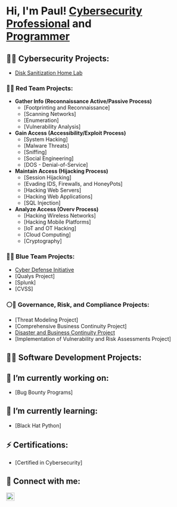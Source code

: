 <h1>Hi, I'm Paul! <a href="https://www.linkedin.com/in/paulwfholder/">Cybersecurity Professional</a> and <br/><a href="https://github.com/paulwfholder">Programmer</a>

<h2>👨‍💻 Cybersecurity Projects: </h2>

<!-- [Active Directory Home Lab](https://github.com/paulwfholder/urlgoeshere) -->
- [Disk Sanitization Home Lab](https://github.com/paulwfholder/SanitizationLab/tree/main)
  
<h3> 🔴👥 Red Team Projects: </h3>

  - <b>Gather Info (Reconnaissance Active/Passive Process) </b>
    - [Footprinting and Reconnaissance]
    - [Scanning Networks]
    - [Enumeration]
    - [Vulnerability Analysis]
  - <b>Gain Access (Accessibility/Exploit Process) </b>
    - [System Hacking]
    - [Malware Threats]
    - [Sniffing]
    - [Social Engineering]
    - [DOS - Denial-of-Service]
  - <b> Maintain Access (Hijacking Process) </b>
    - [Session Hijacking]
    - [Evading IDS, Firewalls, and HoneyPots]
    - [Hacking Web Servers]
    - [Hacking Web Applications]
    - [SQL Injection]
  - <b>Analyze Access (Overv Process) </b>
    - [Hacking Wireless Networks]
    - [Hacking Mobile Platforms]
    - [IoT and OT Hacking]
    - [Cloud Computing]
    - [Cryptography]
    
<h3> 🔵👥 Blue Team Projects: </h3>

- [Cyber Defense Initiative](https://github.com/paulwfholder/Cyber-Defense-Initiative-Project/tree/main)
- [Qualys Project]
- [Splunk]
- [CVSS]


<h3> ⚪👥 Governance, Risk, and Compliance Projects: </h3>

- [Threat Modeling Project]
- [Comprehensive Business Continuity Project]
- [Disaster and Business Continuity Project](https://github.com/paulwfholder/Disaster-and-Business-Project/tree/main)
- [Implementation of Vulnerability and Risk Assessments Project]

<h2>👨‍💻 Software Development Projects:</h2>

<h2> 🔭 I’m currently working on: </h2>

- [Bug Bounty Programs]

<h2> 🌱 I’m currently learning: </h2>

- [Black Hat Python]

<h2> ⚡ Certifications: </h2>

- [Certified in Cybersecurity]

<!-- <h2>📺 Popular YouTube Videos</h2>

- [Tutorial: Active Directory Home Lab](https://www.youtube.com/watch?v=a83ASGn_V_s) -->

<h2> 🤳 Connect with me:</h2>

<!--[<img align="left" alt="paulwfholder | YouTube" width="22px" src="https://cdn.jsdelivr.net/npm/simple-icons@v3/icons/youtube.svg" />][youtube]
[<img align="left" alt="paulwfholder | Twitter" width="22px" src="https://cdn.jsdelivr.net/npm/simple-icons@v3/icons/twitter.svg" />][twitter]
[<img align="left" alt="paulwfholder | Instagram" width="22px" src="https://cdn.jsdelivr.net/npm/simple-icons@v3/icons/instagram.svg" />][Instagram] -->
[<img align="left" alt="paulwfholder | LinkedIn" width="22px" src="https://cdn.jsdelivr.net/npm/simple-icons@v3/icons/linkedin.svg" />][linkedin]

<!--[twitter]: https://twitter.com/joshmadakor
[youtube]: https://www.youtube.com/c/joshmadakor
[instagram]: https://www.instagram.com/joshmadakor/ -->
[linkedin]: https://linkedin.com/in/paulwfholder

<!--
**joshmadakor1/joshmadakor1** is a ✨ _special_ ✨ repository because its `README.md` (this file) appears on your GitHub profile.

Here are some ideas to get you started:

- 🔭 I’m currently working on ...
- 🌱 I’m currently learning ...
- 👯 I’m looking to collaborate on ...
- 🤔 I’m looking for help with ...
- 💬 Ask me about ...
- 📫 How to reach me: ...
- 😄 Pronouns: ...
- ⚡ Fun fact: ...
-->

